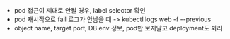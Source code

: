 - pod 접근이 제대로 안될 경우, label selector 확인
- pod 재시작으로 fail 로그가 안남을 때 -> kubectl logs web -f --previous
- object name, target port, DB env 정보, pod만 보지말고 deployment도 봐라